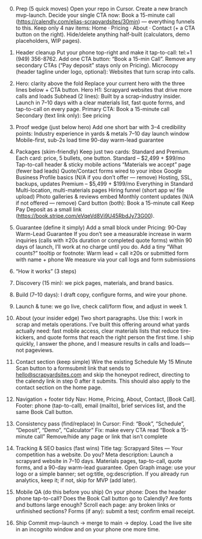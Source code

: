 0) Prep (5 quick moves)
Open your repo in Cursor.
Create a new branch mvp-launch.
Decide your single CTA now: Book a 15-minute call (https://calendly.com/elias-scrapyardsites/30min) — everything funnels to this.
Keep only 4 nav items: Home · Pricing · About · Contact (+ a CTA button on the right).
Hide/delete anything half-built (calculators, demo placeholders, WIP pages).

1) Header cleanup
Put your phone top-right and make it tap-to-call: tel:+1 (949) 356-8762.
Add one CTA button: “Book a 15-min Call”.
Remove any secondary CTAs (“Pay deposit” stays only on Pricing).
Microcopy (header tagline under logo, optional):
Websites that turn scrap into calls.


2) Hero: clarity above the fold
Replace your current hero with the three lines below + CTA button.
Hero H1:
Scrapyard websites that drive more calls and loads
Subhead (2 lines):
Built by a scrap-industry insider. Launch in 7–10 days with a clear materials list, fast quote forms, and tap-to-call on every page.
Primary CTA: Book a 15-minute call
Secondary (text link only): See pricing

3) Proof wedge (just below hero)
Add one short bar with 3–4 credibility points:
Industry experience in yards & metals
7–10 day launch window
Mobile-first, sub-2s load time
90-day warm-lead guarantee

4) Packages (skim-friendly)
Keep just two cards: Standard and Premium. Each card: price, 5 bullets, one button.
Standard – $2,499 + $99/mo
Tap-to-call header & sticky mobile actions
“Materials we accept” page (fewer bad leads)
Quote/Contact forms wired to your inbox
Google Business Profile basics (N/A if you don’t offer — remove)
Hosting, SSL, backups, updates
Premium – $5,499 + $199/mo
Everything in Standard
Multi-location, multi-materials pages
Hiring funnel (short app w/ file upload)
Photo galleries & reviews embed
Monthly content updates (N/A if not offered — remove)
Card button (both): Book a 15-minute call
Keep Pay Deposit as a small link (https://book.stripe.com/eVqeVd8Vi9U45RbdJy73G00).

5) Guarantee (define it simply)
Add a small block under Pricing:
90-Day Warm-Lead Guarantee
If you don’t see a measurable increase in warm inquiries (calls with ≥20s duration or completed quote forms) within 90 days of launch, I’ll work at no charge until you do.
Add a tiny “What counts?” tooltip or footnote:
Warm lead = call ≥20s or submitted form with name + phone
We measure via your call logs and form submissions

6) “How it works” (3 steps)
1) Discovery (15 min): we pick pages, materials, and brand basics.
2) Build (7–10 days): I draft copy, configure forms, and wire your phone.
3) Launch & tune: we go live, check call/form flow, and adjust in week 1.

7) About (your insider edge)
Two short paragraphs. Use this:
I work in scrap and metals operations. I’ve built this offering around what yards actually need: fast mobile access, clear materials lists that reduce tire-kickers, and quote forms that reach the right person the first time.
I ship quickly, I answer the phone, and I measure results in calls and loads—not pageviews.

8) Contact section (keep simple)
Wire the existing Schedule My 15 Minute Scan button to a formsubmit link that sends to hello@scrapyardsites.com and skip the honeypot redirect, directing to the calendy link in step 0 after it submits. This should also apply to the contact section on the home page.

9) Navigation + footer tidy
Nav: Home, Pricing, About, Contact, [Book Call].
Footer: phone (tap-to-call), email (mailto), brief services list, and the same Book Call button.

10) Consistency pass (find/replace)
In Cursor:
Find: “Book”, “Schedule”, “Deposit”, “Demo”, “Calculator”
Fix: make every CTA read “Book a 15-minute call”
Remove/hide any page or link that isn’t complete

11) Tracking & SEO basics (fast wins)
Title tag: Scrapyard Sites — Your competition has a website. Do you?
Meta description: Launch a scrapyard website in 7–10 days. Materials pages, tap-to-call, quote forms, and a 90-day warm-lead guarantee.
Open Graph image: use your logo or a simple banner; set og:title, og:description.
If you already run analytics, keep it; if not, skip for MVP (add later).

12) Mobile QA (do this before you ship)
On your phone:
Does the header phone tap-to-call?
Does the Book Call button go to Calendly?
Are fonts and buttons large enough?
Scroll each page: any broken links or unfinished sections?
Forms (if any): submit a test; confirm email receipt.

13) Ship
Commit mvp-launch → merge to main → deploy.
Load the live site in an incognito window and on your phone one more time.
